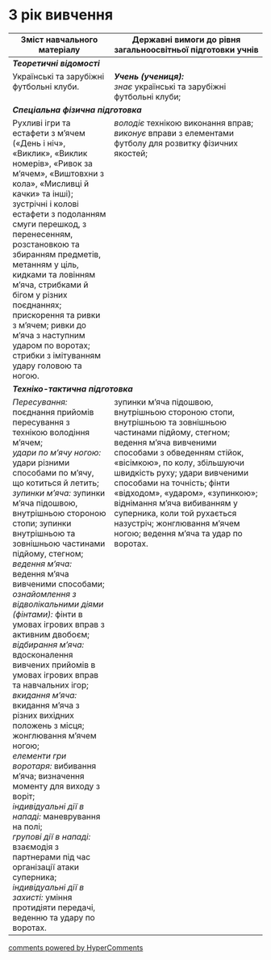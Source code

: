 <div id="hypercomments_widget" class="js-hypercomments-widget invisible"></div>

# 3 рік вивчення

<table>
  <tr>
    <td width="40%" align="center"><b>Зміст навчального матеріалу</b></td>
    <td width="60%" align="center"><b>Державні вимоги до рівня загальноосвітньої підготовки учнів</b></td>
  </tr>
<tbody>
  <tr>
    <td colspan="2" width="40%" style="vertical-align:top !important;">
    <b><i>Теоретичні відомості</i></b>
    </td>
  </tr>
  <tr>
    <td width="40%" style="vertical-align:top !important;">
    Українські та зарубіжні футбольні клуби.
    </td>
    <td width="60%" style="vertical-align:top !important;">
	   <i><b>Учень (учениця):</b></i><br>
	   <i>знає</i> українські та зарубіжні футбольні клуби;<br>
	  </td>
  </tr>
  <tr>
    <td colspan="2" width="40%" style="vertical-align:top !important;">
    <b><i>Спеціальна фізична підготовка</i></b>
    </td>
  </tr>
  <tr>
    <td width="40%" style="vertical-align:top !important;">
    Рухливі ігри та естафети з м’ячем («День і ніч», «Виклик», «Виклик номерів», «Ривок за м’ячем», «Виштовхни з кола», «Мисливці й качки» та інші); зустрічні і колові естафети з подоланням смуги перешкод, з перенесенням, розстановкою та збиранням предметів, метанням у ціль, кидками та ловінням м’яча, стрибками й бігом у різних поєднаннях; прискорення та ривки з м’ячем; ривки до м’яча з наступним ударом по воротах; стрибки з імітуванням удару головою та ногою.
    </td>
    <td width="60%" style="vertical-align:top !important;">
     <i>володіє</i> технікою виконання вправ;<br>
     <i>виконує</i> вправи з елементами футболу для розвитку фізичних якостей;
    </td>
  </tr>
  <tr>
    <td colspan="2" width="40%" style="vertical-align:top !important;">
    <b><i>Техніко-тактична підготовка</i></b>
    </td>
  </tr>
  <tr>
    <td width="40%" style="vertical-align:top !important;">
    <i>Пересування:</i> поєднання прийомів пересування з технікою володіння м’ячем;<br>
    <i>удари по м’ячу ногою:</i> удари різними способами по м’ячу, що котиться й летить;<br>
    <i>зупинки м’яча:</i> зупинки м’яча підошвою, внутрішньою стороною стопи; зупинки внутрішньою та зовнішньою частинами підйому, стегном;<br>
    <i>ведення м’яча:</i> ведення м’яча вивченими способами;<br>
    <i>ознайомлення з відволікальними діями (фінтами):</i> фінти в умовах ігрових вправ з активним двобоєм;<br>
    <i>відбирання м’яча:</i> вдосконалення вивчених прийомів в умовах ігрових вправ та навчальних ігор;<br>
    <i>вкидання м’яча:</i> вкидання м’яча з різних вихідних положень з місця; жонглювання м’ячем ногою;<br>
    <i>елементи гри воротаря:</i> вибивання м’яча; визначення моменту для виходу з воріт;<br>
    <i>індивідуальні дії в нападі:</i> маневрування на полі;<br>
    <i>групові дії в нападі:</i> взаємодія з партнерами під час організації атаки  суперника;<br>
    <i>індивідуальні дії в захисті:</i> уміння протидіяти передачі, веденню та удару по воротах.<br>
    </td>
    <td width="60%" style="vertical-align:top !important;">
    зупинки м’яча підошвою, внутрішньою стороною стопи, внутрішньою та зовнішньою частинами підйому, стегном; ведення м’яча вивченими способами з обведенням стійок, «вісімкою», по колу, збільшуючи швидкість руху; удари вивченими способами на точність; фінти «відходом», «ударом», «зупинкою»; віднімання м’яча вибиванням у суперника, коли той рухається назустріч; жонглювання м’ячем ногою; ведення м’яча та удар по воротах.
    </td>
  </tr>
</tbody>
</table>

<div class="js-hypercomments-container">
<a href="http://hypercomments.com" class="hc-link" title="comments widget">comments powered by HyperComments</a>
</div>